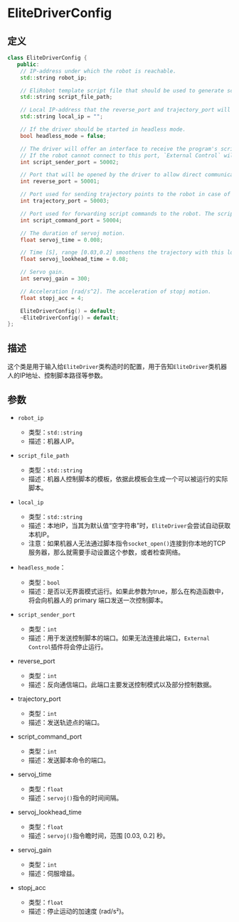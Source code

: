 # EliteDriverConfig

## 定义

``` cpp
class EliteDriverConfig {
   public:
    // IP-address under which the robot is reachable.
    std::string robot_ip;

    // EliRobot template script file that should be used to generate scripts that can be run.
    std::string script_file_path;

    // Local IP-address that the reverse_port and trajectory_port will bound.
    std::string local_ip = "";

    // If the driver should be started in headless mode.
    bool headless_mode = false;

    // The driver will offer an interface to receive the program's script on this port.
    // If the robot cannot connect to this port, `External Control` will stop immediately.
    int script_sender_port = 50002;

    // Port that will be opened by the driver to allow direct communication between the driver and the robot controller.
    int reverse_port = 50001;

    // Port used for sending trajectory points to the robot in case of trajectory forwarding.
    int trajectory_port = 50003;

    // Port used for forwarding script commands to the robot. The script commands will be executed locally on the robot.
    int script_command_port = 50004;

    // The duration of servoj motion.
    float servoj_time = 0.008;

    // Time [S], range [0.03,0.2] smoothens the trajectory with this lookahead time
    float servoj_lookhead_time = 0.08;

    // Servo gain.
    int servoj_gain = 300;

    // Acceleration [rad/s^2]. The acceleration of stopj motion.
    float stopj_acc = 4;

    EliteDriverConfig() = default;
    ~EliteDriverConfig() = default;
};
```

## 描述

这个类是用于输入给`EliteDriver`类构造时的配置，用于告知`EliteDriver`类机器人的IP地址、控制脚本路径等参数。

## 参数

- `robot_ip`
    - 类型：`std::string`
    - 描述：机器人IP。

- `script_file_path`
    - 类型：`std::string`
    - 描述：机器人控制脚本的模板，依据此模板会生成一个可以被运行的实际脚本。

- `local_ip`
    - 类型：`std::string`
    - 描述：本地IP，当其为默认值“空字符串”时，`EliteDriver`会尝试自动获取本机IP。
    - 注意：如果机器人无法通过脚本指令`socket_open()`连接到你本地的TCP服务器，那么就需要手动设置这个参数，或者检查网络。

- `headless_mode`：
    - 类型：`bool`
    - 描述：是否以无界面模式运行。如果此参数为true，那么在构造函数中，将会向机器人的 primary 端口发送一次控制脚本。

- `script_sender_port`
    - 类型：`int`
    - 描述：用于发送控制脚本的端口。如果无法连接此端口，`External Control`插件将会停止运行。

- reverse_port
    - 类型：`int`
    - 描述：反向通信端口。此端口主要发送控制模式以及部分控制数据。

- trajectory_port
    - 类型：`int`
    - 描述：发送轨迹点的端口。

- script_command_port
    - 类型：`int`
    - 描述：发送脚本命令的端口。

- servoj_time
    - 类型：`float`
    - 描述：`servoj()`指令的时间间隔。


- servoj_lookhead_time
    - 类型：`float`
    - 描述：`servoj()`指令瞻时间，范围 [0.03, 0.2] 秒。

- servoj_gain
    - 类型：`int`
    - 描述：伺服增益。

- stopj_acc
    - 类型：`float`
    - 描述：停止运动的加速度 (rad/s²)。

